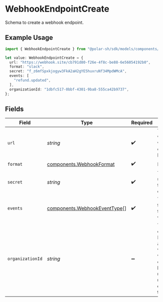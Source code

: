 # WebhookEndpointCreate

Schema to create a webhook endpoint.

## Example Usage

```typescript
import { WebhookEndpointCreate } from "@polar-sh/sdk/models/components/webhookendpointcreate.js";

let value: WebhookEndpointCreate = {
  url: "https://webhook.site/cb791d80-f26e-4f8c-be88-6e56054192b0",
  format: "slack",
  secret: "f_z6mfSpxkjogyw3FkA2aH2gYE5huxruNf34MpdWMcA",
  events: [
    "refund.updated",
  ],
  organizationId: "1dbfc517-0bbf-4301-9ba8-555ca42b9737",
};
```

## Fields

| Field                                                                                                        | Type                                                                                                         | Required                                                                                                     | Description                                                                                                  | Example                                                                                                      |
| ------------------------------------------------------------------------------------------------------------ | ------------------------------------------------------------------------------------------------------------ | ------------------------------------------------------------------------------------------------------------ | ------------------------------------------------------------------------------------------------------------ | ------------------------------------------------------------------------------------------------------------ |
| `url`                                                                                                        | *string*                                                                                                     | :heavy_check_mark:                                                                                           | The URL where the webhook events will be sent.                                                               | https://webhook.site/cb791d80-f26e-4f8c-be88-6e56054192b0                                                    |
| `format`                                                                                                     | [components.WebhookFormat](../../models/components/webhookformat.md)                                         | :heavy_check_mark:                                                                                           | N/A                                                                                                          |                                                                                                              |
| `secret`                                                                                                     | *string*                                                                                                     | :heavy_check_mark:                                                                                           | The secret used to sign the webhook events.                                                                  | f_z6mfSpxkjogyw3FkA2aH2gYE5huxruNf34MpdWMcA                                                                  |
| `events`                                                                                                     | [components.WebhookEventType](../../models/components/webhookeventtype.md)[]                                 | :heavy_check_mark:                                                                                           | The events that will trigger the webhook.                                                                    |                                                                                                              |
| `organizationId`                                                                                             | *string*                                                                                                     | :heavy_minus_sign:                                                                                           | The organization ID associated with the webhook endpoint. **Required unless you use an organization token.** | 1dbfc517-0bbf-4301-9ba8-555ca42b9737                                                                         |